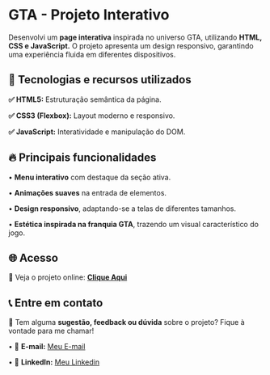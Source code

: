 <h1>GTA - Projeto Interativo</h1>

<p>Desenvolvi um <strong>page interativa</strong> inspirada no universo GTA, utilizando <strong>HTML, CSS e JavaScript.</strong> O projeto apresenta um design responsivo, garantindo uma experiência fluida em diferentes dispositivos.</p>

<h2>🚀 Tecnologias e recursos utilizados</h2>

<p><strong>✅ HTML5:</strong> Estruturação semântica da página.</p>
<p><strong>✅ CSS3 (Flexbox):</strong> Layout moderno e responsivo.</p>
<p><strong>✅ JavaScript​:</strong> Interatividade e manipulação do DOM.</p>

<h2>🔥 Principais funcionalidades</h2>

<p>• <strong>Menu interativo</strong> com destaque da seção ativa.</p>
<p>• <strong>Animações suaves</strong> na entrada de elementos.</p>
<p> • <strong>Design responsivo</strong>, adaptando-se a telas de diferentes tamanhos.</p>
<p> • <strong>Estética inspirada na franquia GTA</strong>, trazendo um visual característico do jogo.</p>

<h2>🌐 Acesso</h2>

<p>🔗 Veja o projeto online: <strong><a href="https://weezy9.github.io/Projeto---GTA/">Clique Aqui</a></strong></p>

<h2>📞 Entre em contato</h2>

<p>💬 Tem alguma <strong>sugestão, feedback ou dúvida</strong> sobre o projeto? Fique à vontade para me chamar!</p>

<p>• 📧 <strong>E-mail:</strong> <a href="mailto:alissa.nwf@gmail.com">Meu E-mail</a> </p>
<p>• 🔗 <strong>LinkedIn:</strong> <a href="www.linkedin.com/in/alissa-novais-wenceslau-ferreira-b6312025b">Meu Linkedin</a></p>





